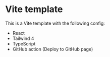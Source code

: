 # Vite template

This is a Vite template with the following config:

- React
- Tailwind 4
- TypeScript
- GitHub action (Deploy to GitHub page)
